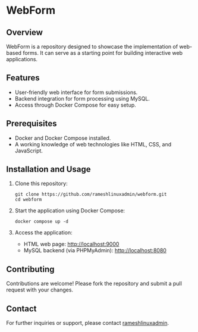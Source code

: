 # WebForm

## Overview
WebForm is a repository designed to showcase the implementation of web-based forms. It can serve as a starting point for building interactive web applications.

## Features
- User-friendly web interface for form submissions.
- Backend integration for form processing using MySQL.
- Access through Docker Compose for easy setup.

## Prerequisites
- Docker and Docker Compose installed.
- A working knowledge of web technologies like HTML, CSS, and JavaScript.

## Installation and Usage
1. Clone this repository:
   ```
   git clone https://github.com/rameshlinuxadmin/webform.git
   cd webform
   ```

2. Start the application using Docker Compose:
   ```
   docker compose up -d
   ```

3. Access the application:
   - HTML web page: [http://localhost:9000](http://localhost:9000)
   - MySQL backend (via PHPMyAdmin): [http://localhost:8080](http://localhost:8080)

## Contributing
Contributions are welcome! Please fork the repository and submit a pull request with your changes.

## Contact
For further inquiries or support, please contact [rameshlinuxadmin](https://github.com/rameshlinuxadmin).
